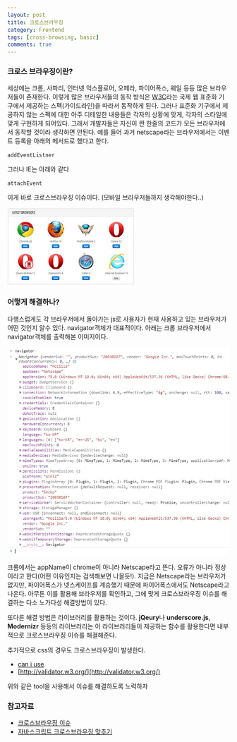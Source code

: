 ```yaml
---
layout: post
title: 크로스브라우징
category: Frontend
tags: [cross-browsing, basic]
comments: true 
--- 
```


### 크로스 브라우징이란?
세상에는 크롬, 사파리, 인터넷 익스플로어, 오페라, 파이어폭스, 웨일 등등 많은 브라우저들이 존재한다. 이렇게 많은 브라우저들의 동작 방식은 [W3C](https://ko.wikipedia.org/wiki/W3C)라는 국제 웹 표준화 기구에서 제공하는 스펙(가이드라인)을 따라서 동작하게 된다. 그러나 표준화 기구에서 제공하지 않는 스펙에 대한 아주 디테일한 내용들은 각자의 상황에 맞게, 각자의 스타일에 맞게 구현하게 되어있다. 그래서 개발자들은 자신이 짠 한줄의 코드가 모든 브라우저에서 동작할 것이라 생각하면 안된다. 예를 들어 과거 netscape라는 브라우저에서는 이벤트 등록을 아래의 메서드로 했다고 한다.
```
addEventListner
```
그러나 IE는 아래와 같다
```
attachEvent
```
이게 바로 크로스브라우징 이슈이다. (모바일 브라우저들까지 생각해야한다..)

![수많은 브라우저들](/public/img/crossbrowsing/crossbrowsing1.jpg)

### 어떻게 해결하나?
다행스럽게도 각 브라우저에서 돌아가는 js로 사용자가 현재 사용하고 있는 브라우저가 어떤 것인지 알수 있다. navigator객체가 대표적이다. 아래는 크롬 브라우저에서 navigator객체를 출력해본 이미지이다.

![네비게이터 객체](/public/img/crossbrowsing/crossbrowsing2.JPG)

크롬에서는 appName이 chrome이 아니라 Netscape라고 뜬다. 오류가 아니라 정상이라고 한다(어떤 이유인지는 검색해보면 나올듯!). 지금은 Netscape라는 브라우저가 없지만, 파이어폭스가 넷스케이프를 계승했기 때문에 파이어폭스에서도 Netscape라고 나온다. 아무튼 이를 활용해 브라우저를 확인하고, 그에 맞게 크로스브라우징 이슈를 해결하는 다소 노가다성 해결방법이 있다.

또다른 해결 방법은 라이브러리를 활용하는 것이다. **jQeury**나 **underscore.js**, **Modernizr** 등등의 라이브러리는 이 라이브러리들이 제공하는 함수를 활용한다면 내부적으로 크로스브라우징 이슈를 해결해준다.

추가적으로 css의 경우도 크로스브라우징이 발생한다. 
* [can i use](https://caniuse.com/)
* [http://validator.w3.org/](http://validator.w3.org/)

위와 같은 tool을 사용해서 이슈를 해결하도록 노력하자 

### 참고자료
* [크로스브라우징 이슈](https://github.com/nhnent/fe.javascript/wiki/%ED%81%AC%EB%A1%9C%EC%8A%A4%EB%B8%8C%EB%9D%BC%EC%9A%B0%EC%A7%95-%EC%9D%B4%EC%8A%88)
*  [자바스크립트 크로스브라우징 맞추기](https://chanspark.github.io/2017/11/28/%EC%9E%90%EB%B0%94%EC%8A%A4%ED%81%AC%EB%A6%BD%ED%8A%B8-%ED%81%AC%EB%A1%9C%EC%8A%A4%EB%B8%8C%EB%9D%BC%EC%9A%B0%EC%A7%95.html)